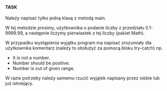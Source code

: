 #### **TASK**

Należy napisać tylko jedną klasę z metodą main.

W tej metodzie prosimy, użytkownika o podanie liczby z przedziału 0.1-9999.99, a następnie liczymy pierwiastek z tej liczby (pakiet Math).

W przypadku wystąpienia wyjątku program ma napisać zrozumiały dla użytkownika komentarz (należy to obsłużyć za pomocą bloku try-catch) np.
- It is not a number.
- Number should be positive.
- Number is out of given range.

W razie potrzeby należy samemu rzucić wyjątek napisany przez siebie lub już istniejący.

